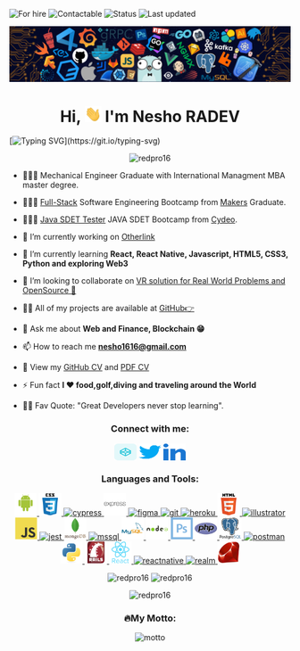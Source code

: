 ![For hire](https://img.shields.io/badge/Available_for_hire-Yes-brightgreen) ![Contactable](https://img.shields.io/badge/Contactable-Absolutely_Anytime-yellow) ![Status](https://img.shields.io/badge/Status-Actively_searching_for_a_job-ff69b4) ![Last updated](https://img.shields.io/badge/Last_updated-October_2022-blue)

<p align="center"><img src="https://github.com/RedPRO16/GitHub_CV/blob/main/CV_Images/header.png"></p>
<h1 align="center">Hi, <img src="https://github.com/RedPRO16/GitHub_CV/blob/main/CV_Images/Hi.gif" width="30px"> I'm Nesho RADEV</h1>

[![Typing SVG](https://readme-typing-svg.herokuapp.com?font=Mulish&size=25&color=00A0FF&center=true&vCenter=true&width=900&height=60&lines=Full+Stack+Software+Engineer+with+a+focus+on+design+and+always+learning.)](https://git.io/typing-svg)

<p align="center"> <img src="https://komarev.com/ghpvc/?username=redpro16&label=Profile%20views&color=0e75b6&style=flat" alt="redpro16" /> </p>



- 🧑🏿‍🎓 Mechanical Engineer Graduate with International Managment MBA master degree.

- 🧑🏿‍💻 [Full-Stack](https://www.w3schools.com/whatis/whatis_fullstack.asp) Software Engineering Bootcamp from [Makers](https://makers.tech/) Graduate.
 
- 🧑🏿‍💻 [Java SDET Tester](https://www.javatpoint.com/sdet-vs-tester) JAVA SDET  Bootcamp from [Cydeo](https://cydeo.com/).

- 🔭 I’m currently working on [Otherlink](https://www.otherlink.io/)

- 🌱 I’m currently learning **React, React Native, Javascript, HTML5, CSS3, Python and exploring Web3**

- 👯 I’m looking to collaborate on [VR solution for Real World Problems and OpenSource 🙂](https://vrsistem.com/en/)

- 👨‍💻 All of my projects are available at [GitHub👉](https://github.com/RedPRO16?tab=repositories)

- 💬 Ask me about **Web and Finance, Blockchain 😁**

- 📫 How to reach me **nesho1616@gmail.com**

- 📝 View my [GitHub CV](https://github.com/redpro16/CV) and [PDF CV](https://github.com/RedPRO16/GitHub_CV/blob/main/Nesho_RADEV_Resume_31-10-2022.pdf)

- ⚡ Fun fact **I ❤️ food,golf,diving and traveling around the World**
- 💪🏼 Fav Quote: "Great Developers never stop learning".

<h3 align="center">Connect with me:</h3>
<p align="center">
<a href="https://codepen.io/redpro" target="blank"><img align="center" src="https://github.com/RedPRO16/GitHub_CV/blob/main/CV_Images/codepen.svg" alt="redpro" height="30" width="40" /></a>
<a href="https://twitter.com/sladur" target="blank"><img align="center" src="https://github.com/RedPRO16/GitHub_CV/blob/main/CV_Images/twitter.svg" alt="sladur" height="30" width="40" /></a>
<a href="https://linkedin.com/in/nradev" target="blank"><img align="center" src="https://github.com/RedPRO16/GitHub_CV/blob/main/CV_Images/linked-in-alt.svg" alt="nradev" height="30" width="40" /></a>
</p>

<h3 align="center">Languages and Tools:</h3>
<p align="center"> <a href="https://developer.android.com" target="_blank" rel="noreferrer"> <img src="https://raw.githubusercontent.com/devicons/devicon/master/icons/android/android-original-wordmark.svg" alt="android" width="40" height="40"/> </a> <a href="https://www.w3schools.com/css/" target="_blank" rel="noreferrer"> <img src="https://raw.githubusercontent.com/devicons/devicon/master/icons/css3/css3-original-wordmark.svg" alt="css3" width="40" height="40"/> </a> <a href="https://www.cypress.io" target="_blank" rel="noreferrer"> <img src="https://raw.githubusercontent.com/simple-icons/simple-icons/6e46ec1fc23b60c8fd0d2f2ff46db82e16dbd75f/icons/cypress.svg" alt="cypress" width="40" height="40"/> </a> <a href="https://expressjs.com" target="_blank" rel="noreferrer"> <img src="https://raw.githubusercontent.com/devicons/devicon/master/icons/express/express-original-wordmark.svg" alt="express" width="40" height="40"/> </a> <a href="https://www.figma.com/" target="_blank" rel="noreferrer"> <img src="https://www.vectorlogo.zone/logos/figma/figma-icon.svg" alt="figma" width="40" height="40"/> </a> <a href="https://git-scm.com/" target="_blank" rel="noreferrer"> <img src="https://www.vectorlogo.zone/logos/git-scm/git-scm-icon.svg" alt="git" width="40" height="40"/> </a> <a href="https://heroku.com" target="_blank" rel="noreferrer"> <img src="https://www.vectorlogo.zone/logos/heroku/heroku-icon.svg" alt="heroku" width="40" height="40"/> </a> <a href="https://www.w3.org/html/" target="_blank" rel="noreferrer"> <img src="https://raw.githubusercontent.com/devicons/devicon/master/icons/html5/html5-original-wordmark.svg" alt="html5" width="40" height="40"/> </a> <a href="https://www.adobe.com/in/products/illustrator.html" target="_blank" rel="noreferrer"> <img src="https://www.vectorlogo.zone/logos/adobe_illustrator/adobe_illustrator-icon.svg" alt="illustrator" width="40" height="40"/> </a> <a href="https://developer.mozilla.org/en-US/docs/Web/JavaScript" target="_blank" rel="noreferrer"> <img src="https://raw.githubusercontent.com/devicons/devicon/master/icons/javascript/javascript-original.svg" alt="javascript" width="40" height="40"/> </a> <a href="https://jestjs.io" target="_blank" rel="noreferrer"> <img src="https://www.vectorlogo.zone/logos/jestjsio/jestjsio-icon.svg" alt="jest" width="40" height="40"/> </a> <a href="https://www.mongodb.com/" target="_blank" rel="noreferrer"> <img src="https://raw.githubusercontent.com/devicons/devicon/master/icons/mongodb/mongodb-original-wordmark.svg" alt="mongodb" width="40" height="40"/> </a> <a href="https://www.microsoft.com/en-us/sql-server" target="_blank" rel="noreferrer"> <img src="https://www.svgrepo.com/show/303229/microsoft-sql-server-logo.svg" alt="mssql" width="40" height="40"/> </a> <a href="https://www.mysql.com/" target="_blank" rel="noreferrer"> <img src="https://raw.githubusercontent.com/devicons/devicon/master/icons/mysql/mysql-original-wordmark.svg" alt="mysql" width="40" height="40"/> </a> <a href="https://nodejs.org" target="_blank" rel="noreferrer"> <img src="https://raw.githubusercontent.com/devicons/devicon/master/icons/nodejs/nodejs-original-wordmark.svg" alt="nodejs" width="40" height="40"/> </a> <a href="https://www.photoshop.com/en" target="_blank" rel="noreferrer"> <img src="https://raw.githubusercontent.com/devicons/devicon/master/icons/photoshop/photoshop-line.svg" alt="photoshop" width="40" height="40"/> </a> <a href="https://www.php.net" target="_blank" rel="noreferrer"> <img src="https://raw.githubusercontent.com/devicons/devicon/master/icons/php/php-original.svg" alt="php" width="40" height="40"/> </a> <a href="https://www.postgresql.org" target="_blank" rel="noreferrer"> <img src="https://raw.githubusercontent.com/devicons/devicon/master/icons/postgresql/postgresql-original-wordmark.svg" alt="postgresql" width="40" height="40"/> </a> <a href="https://postman.com" target="_blank" rel="noreferrer"> <img src="https://www.vectorlogo.zone/logos/getpostman/getpostman-icon.svg" alt="postman" width="40" height="40"/> </a> <a href="https://www.python.org" target="_blank" rel="noreferrer"> <img src="https://raw.githubusercontent.com/devicons/devicon/master/icons/python/python-original.svg" alt="python" width="40" height="40"/> </a> <a href="https://rubyonrails.org" target="_blank" rel="noreferrer"> <img src="https://raw.githubusercontent.com/devicons/devicon/master/icons/rails/rails-original-wordmark.svg" alt="rails" width="40" height="40"/> </a> <a href="https://reactjs.org/" target="_blank" rel="noreferrer"> <img src="https://raw.githubusercontent.com/devicons/devicon/master/icons/react/react-original-wordmark.svg" alt="react" width="40" height="40"/> </a> <a href="https://reactnative.dev/" target="_blank" rel="noreferrer"> <img src="https://reactnative.dev/img/header_logo.svg" alt="reactnative" width="40" height="40"/> </a> <a href="https://realm.io/" target="_blank" rel="noreferrer"> <img src="https://raw.githubusercontent.com/bestofjs/bestofjs-webui/8665e8c267a0215f3159df28b33c365198101df5/public/logos/realm.svg" alt="realm" width="40" height="40"/> </a> <a href="https://www.ruby-lang.org/en/" target="_blank" rel="noreferrer"> <img src="https://raw.githubusercontent.com/devicons/devicon/master/icons/ruby/ruby-original.svg" alt="ruby" width="40" height="40"/> </a> </p>

<p align="center">
  <a>
   <img width="49.5%" src="https://github-readme-stats.vercel.app/api?username=redpro16&show_icons=true&locale=en" alt="redpro16" />
   <img width="49.5%" src="https://github-readme-streak-stats.herokuapp.com/?user=redpro16&" alt="redpro16" />
  </a>
</p>
<p align="center"><img width="42%" src="https://github-readme-stats.vercel.app/api/top-langs?username=redpro16&show_icons=true&locale=en&layout=compact" alt="redpro16"></p>

<h3 align="center">🔥My Motto:</h3>
<p align="center">
  <img width="50%" src="https://readme-typing-svg.herokuapp.com/?font=Soucre+Code+Pro&duration=1700&color=12263A&background=ffffff&multiline=true&width=650&height=220&lines=while(true);..+brain.init();..+if(+world.contains(open_source));....++s+%3D+open_source.login(kaustav202);....+s.explore();....+s.learn();....+s.contribute()"
    alt="motto" /></p>

